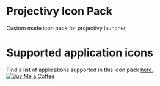 # Projectivy Icon Pack
Custom made icon pack for projectivy launcher

# Supported application icons
Find a list of applications supported in this icon pack [here.](https://github.com/SicMundus86/ProjectivyIconPack/blob/main/Icons/Application_icon_list)
[![Buy Me a Coffee](https://www.buymeacoffee.com/assets/img/custom_images/orange_img.png)](https://www.buymeacoffee.com/YOURUSERNAME)
